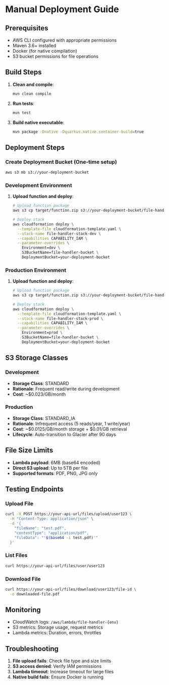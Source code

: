 # Manual Deployment Guide

## Prerequisites

- AWS CLI configured with appropriate permissions
- Maven 3.6+ installed
- Docker (for native compilation)
- S3 bucket permissions for file operations

## Build Steps

1. **Clean and compile**:
   ```bash
   mvn clean compile
   ```

2. **Run tests**:
   ```bash
   mvn test
   ```

3. **Build native executable**:
   ```bash
   mvn package -Dnative -Dquarkus.native.container-build=true
   ```

## Deployment Steps

### Create Deployment Bucket (One-time setup)

```bash
aws s3 mb s3://your-deployment-bucket
```

### Development Environment

1. **Upload function and deploy**:
   ```bash
   # Upload function package
   aws s3 cp target/function.zip s3://your-deployment-bucket/file-handler/function.zip
   
   # Deploy stack
   aws cloudformation deploy \
     --template-file cloudformation-template.yaml \
     --stack-name file-handler-stack-dev \
     --capabilities CAPABILITY_IAM \
     --parameter-overrides \
       Environment=dev \
       S3BucketName=file-handler-bucket \
       DeploymentBucket=your-deployment-bucket
   ```

### Production Environment

1. **Upload function and deploy**:
   ```bash
   # Upload function package
   aws s3 cp target/function.zip s3://your-deployment-bucket/file-handler/function.zip
   
   # Deploy stack
   aws cloudformation deploy \
     --template-file cloudformation-template.yaml \
     --stack-name file-handler-stack-prod \
     --capabilities CAPABILITY_IAM \
     --parameter-overrides \
       Environment=prod \
       S3BucketName=file-handler-bucket \
       DeploymentBucket=your-deployment-bucket
   ```

## S3 Storage Classes

### Development
- **Storage Class**: STANDARD
- **Rationale**: Frequent read/write during development
- **Cost**: ~$0.023/GB/month

### Production
- **Storage Class**: STANDARD_IA
- **Rationale**: Infrequent access (5 reads/year, 1 write/year)
- **Cost**: ~$0.0125/GB/month storage + $0.01/GB retrieval
- **Lifecycle**: Auto-transition to Glacier after 90 days

## File Size Limits

- **Lambda payload**: 6MB (base64 encoded)
- **Direct S3 upload**: Up to 5TB per file
- **Supported formats**: PDF, PNG, JPG only

## Testing Endpoints

### Upload File
```bash
curl -X POST https://your-api-url/files/upload/user123 \
  -H "Content-Type: application/json" \
  -d '{
    "fileName": "test.pdf",
    "contentType": "application/pdf",
    "fileData": "'$(base64 -i test.pdf)'"
  }'
```

### List Files
```bash
curl https://your-api-url/files/user/user123
```

### Download File
```bash
curl https://your-api-url/files/download/user123/file-id \
  -o downloaded-file.pdf
```

## Monitoring

- CloudWatch logs: `/aws/lambda/file-handler-{env}`
- S3 metrics: Storage usage, request metrics
- Lambda metrics: Duration, errors, throttles

## Troubleshooting

1. **File upload fails**: Check file type and size limits
2. **S3 access denied**: Verify IAM permissions
3. **Lambda timeout**: Increase timeout for large files
4. **Native build fails**: Ensure Docker is running